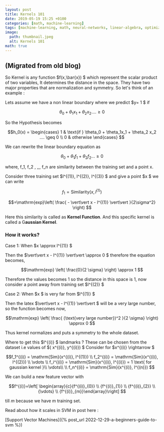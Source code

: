 ```yaml
---
layout: post
title: Kernels 101
date: 2019-05-19 15:25 +0100
categories: [math, machine-learning]
tags: [machine-learning, math, neural-networks, linear-algebra, optimization]
image:
  path: thumbnail.jpeg
  alt: Kernels 101
math: true
---
```


## (Migrated from old blog)

So Kernel is any function $f(x,\bar{x}) $ which represent the scalar product of two variables, It determines the distance in the space. They have two major properties that are normalization and symmetry. So let's think of an example :

Lets assume we have a non linear boundary where we predict $y= 1 $ if

$$\theta_0 + \theta_1x_1 + \theta_2 x_2 .... \geq 0 $$

So the Hypothesis becomes

$$h_0(x) = \begin{cases} 1 & \text{if } \theta_0 + \theta_1x_1 + \theta_2 x_2 .... \geq 0 \\ 0 & otherwise \end{cases} $$

We can rewrite the linear boundary equation as

$$\theta_0 + \theta_1 f_1 + \theta_2 f_2 ... \geq 0 $$

 where, f_1, f_2 , ,,, f_n are similarity between the training set and a point x.

Consider three training set $l^{(1)}, l^{(2)}, l^{(3)} $ and give a point $x $ we can write

$$f_1 = \mathrm{Similarity}\left( x, l^{(1)} \right) $$

$$=\mathrm{exp}\left( \frac{ - \vert\vert x - l^{(1)} \vert\vert }{2\sigma^2} \right) $$

Here this similarity is called as **Kernel Function**. And this specific kernel is called a G**aussian Kernel**.

### How it works?

Case 1: When $x \approx l^{(1)} $

Then the $\vert\vert x - l^{(1)} \vert\vert \approx 0 $ therefore the equation becomes,

$$\mathrm{exp} \left( \frac{0}{2 \sigma} \right) \approx 1 $$

Therefore the values becomes 1 so the distance in this space is 1, now consider a point away from training set $l^{(2)} $

Case 2: When $x $ is very far from $l^{(1)} $

Then the latex $\vert\vert x - l^{(1)} \vert\vert $ will be a very large number, so the function becomes now,

$$\mathrm{exp} \left( \frac{ (\text{very large number})^2 }{2 \sigma} \right) \approx 0 $$

Thus kernel normalizes and puts a symmetry to the whole dataset.

Where to get this $l^{(i)} $ landmarks ? These can be chosen from the dataset i.e values of $( x^{(i)}, y^{(i)}) $
Consider for $x^{(i)} \rightarrow $

$$f_1^{(i)} = \mathrm{Sim}(x^{(i)}, l^{(1)}) \\ f_2^{(i)} = \mathrm{Sim}(x^{(i)}, l^{(2)}) \\ \vdots \\ f_i^{(i)} = \mathrm{Sim}(x^{(i)}, l^{(i)}) = 1 \text{ for gaussian kernel }\\ \vdots\\ \\ f_n^{(i)} = \mathrm{Sim}(x^{(i)}, l^{(n)}) $$

We can build a new feature vector with

$$f^{(i)}=\left[ \begin{array}{c}{f^{(i)}_{0}} \\ {f^{(i)}_{1}} \\ {f^{(i)}_{2}} \\ {\vdots} \\ {f^{(i)}_{m}}\end{array}\right] $$

till $m$ because we have m training set.

Read about how it scales in SVM in post here :

[Support Vector Machines]({% post_url 2022-12-29-a-beginners-guide-to-svm %})
